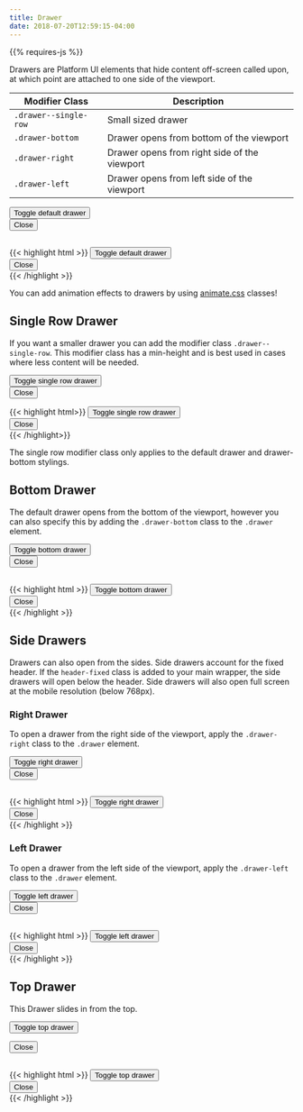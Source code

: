 ```yaml
---
title: Drawer
date: 2018-07-20T12:59:15-04:00
---
```

<div class="mb-4">
{{% requires-js %}}
</div>

Drawers are Platform UI elements that hide content off-screen called upon, at which point are attached to one side of the viewport. 

| Modifier Class        | Description                                     |
| --------------------- | ----------------------------------------------- |
| `.drawer--single-row` | Small sized drawer                              |
| `.drawer-bottom`      | Drawer opens from bottom of the viewport        |
| `.drawer-right`       | Drawer opens from right side of the viewport    |
| `.drawer-left`        | Drawer opens from left side of the viewport     |

<div class="block-container mt-3">
  <button class="button button--post button--lg drawer__open" data-drawer="default">
    Toggle default drawer
  </button>
</div>

<div id="default" class="drawer drawer--closed">
  <div class="drawer__inner">
   <div class="drawer__content">
      <div class="flex flex--justify-end mb-3">
        <button class="button drawer__close" data-drawer="default">
          Close 
          <i class="pi-times" aria-hidden="true"></i>
        </button>
      </div>
      <h2 class="skeleton skeleton--lg"></h2>
      <p class="skeleton" data-lines="5"></p>
      <p class="skeleton" data-lines="3"></p>
      <p class="skeleton" data-lines="6"></p>
    </div>
  </div>
</div>

<div class="mt-3">
{{< highlight html >}}
<!-- Drawer Trigger -->
<button class="button button--post button--lg drawer__open" data-drawer="default">
  Toggle default drawer
</button>

<!-- Default Drawer -->
<div class="drawer drawer--closed">
  <div class="drawer__inner">
    <div class="drawer__header">
      <button class="button drawer__close" data-drawer="default">
        Close 
        <i class="pi-times" aria-hidden="true"></i>
      </button>
      <!-- Drawer header goes here! -->
    </div>
    <div class="drawer__content">
      <!-- Drawer content goes here! -->
    </div>
  </div>
</div>
{{< /highlight >}}
</div>

<div class="message message--info mb-4">
  <p>You can add animation effects to drawers by using <a class="text-navy text-underline--hover"  href="https://animate.style/">animate.css</a> classes!</p>
</div>


## Single Row Drawer

If you want a smaller drawer you can add the modifier class `.drawer--single-row`. This modifier class has a min-height and is best used in cases where less content will be needed.

<div class="block-container">
  <button class="button button--post button--lg drawer__open" data-drawer="single-row">
    Toggle single row drawer
  </button>
</div>
<div id="single-row" class="drawer drawer--closed drawer--single-row">
  <div class="drawer__inner">
    <div class="drawer__content">
      <div class="flex flex--justify-end mb-3">
        <button class="button drawer__close" data-drawer="single-row">
          Close
          <i class="pi-times" aria-hidden="true"></i>
        </button>
      </div>
      <p class="skeleton" data-lines="3">
    </div>
  </div>
</div>

<div class="mt-3">
{{< highlight html>}}
<!-- Drawer trigger -->
<button class="button button--post button--lg drawer__open" data-drawer="single-row">
  Toggle single row drawer
</button>

<!-- Single Row Drawer -->
<div id="single-row" class="drawer drawer--closed drawer--single-row">
  <div class="drawer__inner">
    <div class="drawer__content">
      <button class="button drawer__close" data-drawer="single-row">
        Close
        <i class="pi-times" aria-hidden="true"></i>
      </button>
      <!-- Drawer content goes here! -->
    </div>
  </div>
</div>
{{< /highlight>}}
</div>

<div class="message message--warning mb-4">
  <p>The single row modifier class only applies to the default drawer and drawer-bottom stylings.</p>
</div>


## Bottom Drawer

The default drawer opens from the bottom of the viewport, however you can also specify this by adding the `.drawer-bottom` class to the `.drawer` element.
<div class="block-container">
  <button class="button button--post button--lg drawer__open" data-drawer="bottom">
    Toggle bottom drawer
  </button>
</div>

<div id="bottom" class="drawer drawer-bottom drawer--closed">
  <div class="drawer__inner">
    <div class="drawer__content">
      <div class="flex flex--justify-end mb-3">
        <button class="button drawer__close" data-drawer="bottom">
          Close 
          <i class="pi-times" aria-hidden="true"></i>
        </button>
      </div>
      <h2 class="skeleton skeleton--lg"></h2>
      <p class="skeleton" data-lines="5"></p>
      <p class="skeleton" data-lines="3"></p>
      <p class="skeleton" data-lines="6"></p>
    </div>
  </div>
</div>

<div class="mt-3 mb-4">
{{< highlight html >}}
<!-- Right drawer trigger -->
<button class="button button--post button--lg drawer__open" data-drawer="bottom">
  Toggle bottom drawer
</button>

<!-- Bottom Drawer -->
<div id="bottom" class="drawer drawer--closed drawer-bottom">
  <div class="drawer__inner">
    <div class="drawer__content">
      <button class="button drawer__close" data-drawer="bottom">
        Close 
        <i class="pi-times" aria-hidden="true"></i>
      </button>
      <!-- Drawer content goes here! -->
    </div>
  </div>
</div>
 {{< /highlight >}}
 </div>

## Side Drawers

Drawers can also open from the sides. Side drawers account for the fixed header. If the `header-fixed` class is added to your main wrapper, the side drawers will open below the header. Side drawers will also open full screen at the mobile resolution (below 768px).

### Right Drawer

To open a drawer from the right side of the viewport, apply the `.drawer-right` class to the `.drawer` element.

<div class="block-container">
  <button class="button button--post button--lg drawer__open" data-drawer="right">
    Toggle right drawer
  </button>
</div>

<div id="right" class="drawer drawer-right drawer--closed">
  <div class="drawer__inner">
    <div class="drawer__content">
      <div class="flex flex--justify-end mb-3">
        <button class="button drawer__close" data-drawer="right">
          Close 
          <i class="pi-times" aria-hidden="true"></i>
        </button>
      </div>
      <h2 class="skeleton skeleton--lg"></h2>
      <p class="skeleton" data-lines="5"></p>
      <p class="skeleton" data-lines="3"></p>
      <p class="skeleton" data-lines="6"></p>
    </div>
  </div>
</div>

<div class="mt-3 mb-4">
{{< highlight html >}}
<!-- Right drawer trigger -->
<button class="button button--post button--lg drawer__open" data-drawer="right">
  Toggle right drawer
</button>

<!-- Right Drawer -->
<div id="right" class="drawer drawer--closed drawer-right">
  <div class="drawer__inner">
    <div class="drawer__content">
      <button class="button drawer__close" data-drawer="right">
        Close 
        <i class="pi-times"></i>
      </button>
      <!-- Drawer content goes here! -->
    </div>
  </div>
</div>
 {{< /highlight >}}
 </div>


### Left Drawer

To open a drawer from the left side of the viewport, apply the `.drawer-left` class to the `.drawer` element.

<button class="button button--post button--lg drawer__open" data-drawer="left">
  Toggle left drawer
</button>

<div id="left" class="drawer drawer-left drawer--closed">
  <div class="drawer__inner">
    <div class="drawer__content">
      <div class="flex flex--justify-end mb-3">
        <button class="button drawer__close" data-drawer="left">
          Close 
          <i class="pi-times" aria-hidden="true"></i>
        </button>
      </div>
      <h2 class="skeleton skeleton--lg"></h2>
      <p class="skeleton" data-lines="5"></p>
      <p class="skeleton" data-lines="3"></p>
      <p class="skeleton" data-lines="6"></p>
    </div>
  </div>
</div>

<div class="mt-3 mb-4">
{{< highlight html >}}
<!-- Left drawer trigger -->
<button class="button button--post button--lg drawer__open" data-drawer="left">
  Toggle left drawer
</button>

<!-- Left Drawer -->
<div id="left" class="drawer drawer--closed drawer-left">
  <div class="drawer__inner">
    <div class="drawer__content">
      <button class="button drawer__close" data-drawer="left">
        Close 
        <i class="pi-times"></i>
      </button>
      <!-- Drawer content goes here! -->
    </div>
  </div>
</div>
{{< /highlight >}}
</div>

## Top Drawer

This Drawer slides in from the top.

<button class="button button--post button--lg drawer__open" data-drawer="top">Toggle top drawer</button>

<div id="top" class="drawer drawer-top slide-top-enter-active drawer--closed p-4">
  <div class="drawer__inner">
    <div class="drawer__content">
      <div class="flex flex--justify-end mb-3">
        <button class="button drawer__close" data-drawer="top">
          Close 
          <i class="pi-times" aria-hidden="true"></i>
        </button>
      </div>
      <h2 class="skeleton skeleton--lg"></h2>
      <p class="skeleton" data-lines="5"></p>
      <p class="skeleton" data-lines="3"></p>
      <p class="skeleton" data-lines="6"></p>
    </div>
  </div>
</div>

<div class="mt-3 mb-4">
{{< highlight html >}}
<!-- Top drawer trigger -->
<button class="button button--post button--lg drawer__open" data-drawer="top">Toggle top drawer</button>

<!-- Top Drawer -->
<div id="top" class="drawer drawer-top slide-top-enter-active drawer--closed p-4">
  <div class="drawer__inner">
    <div class="drawer__content">
      <button class="button drawer__close" data-drawer="top">
        Close 
        <i class="pi-times"></i>
      </button>
      <!-- Drawer content goes here! -->
    </div>
  </div>
</div>
{{< /highlight >}}
</div>